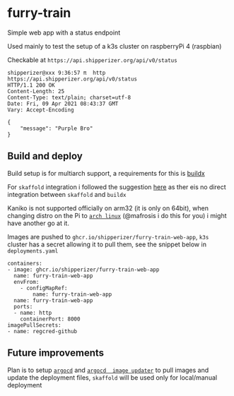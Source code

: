 # furry-train

Simple web app with a status endpoint

Used mainly to test the setup of a k3s cluster on raspberryPi 4 (raspbian)

Checkable at `https://api.shipperizer.org/api/v0/status`

```
shipperizer@xxx 9:36:57 π  http https://api.shipperizer.org/api/v0/status
HTTP/1.1 200 OK
Content-Length: 25
Content-Type: text/plain; charset=utf-8
Date: Fri, 09 Apr 2021 08:43:37 GMT
Vary: Accept-Encoding

{
    "message": "Purple Bro"
}
```

## Build and deploy

Build setup is for multiarch support, a requirements for this is  [buildx](https://docs.docker.com/buildx/working-with-buildx/)

For `skaffold` integration i followed the suggestion [here](https://github.com/GoogleContainerTools/skaffold/tree/master/examples/custom-buildx) as ther eis no direct integration between `skaffold` and `buildx`

Kaniko is not supported officially on arm32 (it is only on 64bit), when changing distro on the Pi to [`arch linux`](https://archlinuxarm.org/platforms/armv8/broadcom/raspberry-pi-4) (@mafrosis i do this for you) i might have another go at it.

Images are pushed to `ghcr.io/shipperizer/furry-train-web-app`, `k3s` cluster has a secret allowing it to pull them, see the snippet below in `deployments.yaml`

```
containers:
- image: ghcr.io/shipperizer/furry-train-web-app
  name: furry-train-web-app
  envFrom:
    - configMapRef:
        name: furry-train-web-app
  name: furry-train-web-app
  ports:
  - name: http
    containerPort: 8000
imagePullSecrets:
- name: regcred-github
```


## Future improvements

Plan is to setup [`argocd`](https://argoproj.github.io/argo-cd/) and [`argocd  image updater`](https://argocd-image-updater.readthedocs.io/en/stable/) to pull images and update the deployment files, `skaffold` will be used only for local/manual deployment
